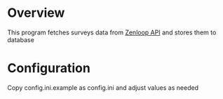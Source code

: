 # Overview
This program fetches surveys data from [Zenloop API](https://docs.zenloop.com/) and stores them to database

# Configuration
Copy config.ini.example as config.ini and adjust values as needed
